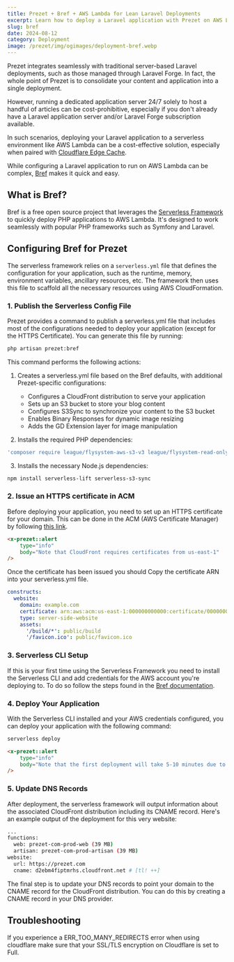 ```yaml
---
title: Prezet + Bref + AWS Lambda for Lean Laravel Deployments
excerpt: Learn how to deploy a Laravel application with Prezet on AWS Lambda using Bref.sh, addressing common challenges and optimizations.
slug: bref
date: 2024-08-12
category: Deployment
image: /prezet/img/ogimages/deployment-bref.webp
---
```


Prezet integrates seamlessly with traditional server-based Laravel deployments, such as those managed through Laravel Forge. In fact, the whole point of Prezet is to consolidate your content and application into a single deployment.

However, running a dedicated application server 24/7 solely to host a handful of articles can be cost-prohibitive, especially if you don't already have a Laravel application server and/or Laravel Forge subscription available.

In such scenarios, deploying your Laravel application to a serverless environment like AWS Lambda can be a cost-effective solution, especially when paired with [Cloudflare Edge Cache](/deployment/cloudflare).

While configuring a Laravel application to run on AWS Lambda can be complex, [Bref](https://bref.sh/) makes it quick and easy.

## What is Bref?
 Bref is a free open source project that leverages the [Serverless Framework](https://www.serverless.com/) to quickly deploy PHP applications to AWS Lambda. It's designed to work seamlessly with popular PHP frameworks such as Symfony and Laravel.

## Configuring Bref for Prezet

The serverless framework relies on a `serverless.yml` file that defines the configuration for your application, such as the runtime, memory, environment variables, ancillary resources, etc. The framework then uses this file to scaffold all the necessary resources using AWS CloudFormation.

### 1. Publish the Serverless Config File
Prezet provides a command to publish a serverless.yml file that includes most of the configurations needed to deploy your application (except for the HTTPS Certificate). You can generate this file by running:

```bash
php artisan prezet:bref
```

This command performs the following actions:

1. Creates a serverless.yml file based on the Bref defaults, with additional Prezet-specific configurations:
   - Configures a CloudFront distribution to serve your application
   - Sets up an S3 bucket to store your blog content
   - Configures S3Sync to synchronize your content to the S3 bucket
   - Enables Binary Responses for dynamic image resizing
   - Adds the GD Extension layer for image manipulation

2. Installs the required PHP dependencies:
```bash
'composer require league/flysystem-aws-s3-v3 league/flysystem-read-only bref/bref bref/extra-php-extensions bref/laravel-bridge'
```

3. Installs the necessary Node.js dependencies:
```bash
npm install serverless-lift serverless-s3-sync
```

### 2. Issue an HTTPS certificate in ACM

Before deploying your application, you need to set up an HTTPS certificate for your domain. This can be done in the ACM (AWS Certificate Manager) by following [this link](https://us-east-1.console.aws.amazon.com/acm/home?region=us-east-1#/certificates/request). 

```html +parse
<x-prezet::alert
    type="info"
    body="Note that CloudFront requires certificates from us-east-1"
/>
```

Once the certificate has been issued you should Copy the certificate ARN into your serverless.yml file.

```yaml
constructs:
  website:
    domain: example.com
    certificate: arn:aws:acm:us-east-1:000000000000:certificate/00000000-0000-0000-0000-000000000000 # [tl! ++]
    type: server-side-website
    assets:
      '/build/*': public/build
      '/favicon.ico': public/favicon.ico
```

### 3. Serverless CLI Setup

If this is your first time using the Serverless Framework you need to install the Serverless CLI and add credentials for the AWS account you're deploying to. To do so follow the steps found in the [Bref documentation](https://bref.sh/docs/setup).

### 4. Deploy Your Application

With the Serverless CLI installed and your AWS credentials configured, you can deploy your application with the following command:

```bash
serverless deploy
```

```html +parse
<x-prezet::alert
    type="info"
    body="Note that the first deployment will take 5-10 minutes due to CloudFront propagation. Let the command run until it's finished. Future deployments that do not modify CloudFront's configuration will take less then a minute."
/>
```

### 5. Update DNS Records

After deployment, the serverless framework will output information about the associated CloudFront distribution including its CNAME record. Here's an example output of the deployment for this very website:
```bash
...
functions:
  web: prezet-com-prod-web (39 MB)
  artisan: prezet-com-prod-artisan (39 MB)
website:
  url: https://prezet.com
  cname: d2ebm4fiptmrhs.cloudfront.net # [tl! ++]
```

The final step is to update your DNS records to point your domain to the CNAME record for the CloudFront distribution. You can do this by creating a CNAME record in your DNS provider.


## Troubleshooting
If you experience a ERR_TOO_MANY_REDIRECTS error when using cloudflare make sure that your SSL/TLS encryption on Cloudflare is set to Full.
